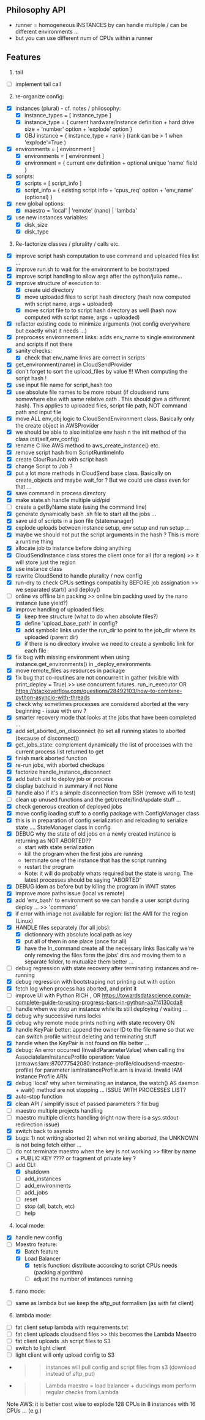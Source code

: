 ## Philosophy API

- runner = homogeneous INSTANCES by can handle multiple / can be different environments ...
- but you can use different num of CPUs within a runner 

## Features

1) tail
  - [ ] implement tail call

2) re-organize config:
  - [x] instances (plural) - cf. notes / philosophy:
    - [x] instance_types = [ instance_type ]
    - [x] instance_type  = { current hardware/instance definition + hard drive size + 'number' option + 'explode' option }
    - [x] OBJ instance   = { instance_type + rank } (rank can be > 1 when 'explode'=True )
  - [x] environments     = [ environment ]
    - [x] environments   = [ environment ]
    - [x] environment    = { current env definition + optional unique 'name' field }
  - [x] scripts: 
    - [x] scripts        = [ script_info ]
    - [x] script_info    = { existing script info + 'cpus_req' option + 'env_name' (optional) }
  - [x] new global options:
    - [x] maestro        = 'local' | 'remote' (nano) | 'lambda'
  - [x] use new instances variables:
    - [x] disk_size
    - [x] disk_type

3) Re-factorize classes / plurality / calls etc.
  - [x] improve script hash computation to use command and uploaded files list ...
  - [x] improve run.sh to wait for the environment to be bootstraped
  - [x] improve script handling to allow args after the python/julia name...
  - [x] improve structure of execution to:
    - [x] create uid directory 
    - [x] move uploaded files to script hash directory (hash now computed with script name, args + uploaded)
    - [x] move script file to to script hash directory as well (hash now computed with script name, args + uploaded)
  - [x] refactor existing code to minimize arguments (not config everywhere but exactly what it needs ...)
  - [x] preprocess environnement links: adds env_name to single environment and scripts if not there
  - [x] sanity checks:
    - [x] check that env_name links are correct in scripts 
  - [x] get_environment(name) in CloudSendProvider 
  - [x] don't forget to sort the upload_files by value !!! When computing the script hash !
  - [x] use input file name for script_hash too
  - [x] use absolute file names to be more robust (if cloudsend runs somewhere else with same relative oath .  This should give a different hash). This applies to uploaded files, script file path, NOT command path and input file
  - [x] move ALL env_obj logic to CloudSendEnvironment class. Basically only the create object in AWSProvider
  - [x] we should be able to also initialize env hash n the init method of the class _init_(self,env_config)
  - [x] rename C like AWS method to aws_create_instance() etc.
  - [x] remove script hash from ScriptRuntimeInfo
  - [x] create ClourRunJob with script hash
  - [x] change Script to Job ?
  - [x] put a lot more methods in CloudSend base class. Basically on create_objects and maybe wait_for ? But we could use class even for that ... 
  - [x] save command in process directory
  - [x] make state.sh handle multiple uid/pid
  - [ ] create a getByName state (using the command line)
  - [x] generate dynamically bash .sh file to start all the jobs ...
  - [x] save uid of scripts in a json file (statemanager)
  - [x] explode uploads between instance setup, env setup and run setup ...
  - [x] maybe we should not put the script arguments in the hash ? This is more a runtime thing 
  - [x] allocate job to instance before doing anything
  - [x] CloudSendInstance class stores the client once for all (for a region) >> it will store just the region
  - [x] use instance class
  - [x] rewrite CloudSend to handle plurality / new config
  - [x] run-dry to check CPUs settings compatibilty BEFORE job assignation >> we separated start() and deploy()
  - [ ] online vs offline bin packing >> online bin packing used by the nano instance (use yield?)
  - [x] improve handling of uploaded files: 
    - [x] keep tree structure (what to do when absolute files?)
    - [x] define 'upload_base_path' in config?
    - [x] add symbolic links under the run_dir to point to the job_dir where its uploaded (parent dir)
    - [x] if there is no directory involve we need to create a symbolic link for each file 
  - [x] fix bug with missing environment when using instance.get_environments() in _deploy_environments
  - [x] move remote_files as resources in package
  - [x] fix bug that co-routines are not concurrent in gather (visible with print_deploy = True) >> use concurrent.futures. run_in_executor OR https://stackoverflow.com/questions/28492103/how-to-combine-python-asyncio-with-threads
  - [x] check why sometimes processes are considered aborted at the very beginning - issue with env ?
  - [x] smarter recovery mode that looks at the jobs that have been completed ...
  - [x] add set_aborted_on_disconnect (to set all running states to aborted (because of disconnect))
  - [x] get_jobs_state: complement dynamically the list of processes with the current process list returned to get
  - [x] finish mark aborted function
  - [x] re-run jobs, with aborted checkups 
  - [x] factorize handle_instance_disconnect
  - [x] add batch uid to deploy job or process
  - [x] display batchuid in summary if not None
  - [x] handle also if it's a simple disconnection from SSH (remove wifi to test)
  - [ ] clean up unused functions and the get/create/find/update stuff ...
  - [x] check generous creation of deployed jobs
  - [x] move config loading stuff to a config package with ConfigManager class
  - [x] this is in preparation of config serialization and reloading to serialize state .... StateManager class in config 
  - [x] DEBUG why the state of old jobs on a newly created instance is returning as NOT ABORTED??
    - start with state serialization
    - kill the program when the first jobs are running
    - terminate one of the instance that has the script running
    - restart the program
    - Note: it will do probably whats required but the state is wrong. The latest processes should be saying "ABORTED"
  - [x] DEBUG idem as before but by kiling the program in WAIT states
  - [x] improve more paths issue (local vs remote)
  - [x] add 'env_bash' to environment so we can handle a user script during deploy ... >> 'command'
  - [x] if error with image not available for region: list the AMI for the region (Linux)
  - [x] HANDLE files separately (for all jobs):
     - [x] dictionnary with absolute local path as key
     - [x] put all of them in one place (once for all)
     - [x] have the ln_command create all the necessary links 
     Basically we're only removing the files form the jobs' dirs and moving them to a separate folder, to mutualize them better ...
  - [ ] debug regression with state recovery after terminating instances and re-running 
  - [x] debug regression with bootstraping not printing out with option
  - [x] fetch log when process has aborted, and print it
  - [ ] improve UI with Python RICH , OR https://towardsdatascience.com/a-complete-guide-to-using-progress-bars-in-python-aa7f4130cda8
  - [ ] handle when we stop an instance while its still deploying / waiting ... 
  - [x] debug why successive runs locks
  - [x] debug why remote mode prints nothing with state recovery ON
  - [x] handle KeyPair better: append the owner ID to the file name so that we can switch profile without deleting and terminating stuff 
  - [x] handle when the KeyPair is not found on file better ...
  - [x] debug:  An error occurred (InvalidParameterValue) when calling the AssociateIamInstanceProfile operation: Value (arn:aws:iam::870777542080:instance-profile/cloudsend-maestro-profile) for parameter iamInstanceProfile.arn is invalid. Invalid IAM Instance Profile ARN
  - [x] debug 'local' why when terminating an instance, the watch() AS daemon + wait() method are not stopping ... ISSUE WITH PROCESSES LIST?
  - [x] auto-stop function
  - [x] clean API / simplify issue of passed parameters ? fix bug
  - [ ] maestro multiple projects handling
  - [ ] maestro multiple clients handling (right now there is a sys.stdout redirection issue)
  - [x] switch back to asyncio
  - [x] bugs: 1) not writing aborted 2) when not writing aborted, the UNKNOWN is not being fetch either ...
  - [ ] do not terminate maestro when the key is not working >> filter by name + PUBLIC KEY ???? or fragment of private key ?
  - [ ] add CLI:
     - [x] shutdown
     - [ ] add_instances
     - [ ] add_environments
     - [ ] add_jobs
     - [ ] reset
     - [ ] stop (all, batch, etc)
     - [ ] help

4) local mode:
  - [x] handle new config 
  - [ ] Maestro feature:
    - [x] Batch feature
    - [x] Load Balancer
      - [x] tetris function: distribute according to script CPUs needs (packing algorithm)
      - [ ] adjust the number of instances running

5) nano mode:
  - [ ] same as lambda but we keep the sftp_put formalism (as with fat client)

6) lambda mode:
  - [ ] fat client setup lambda with requirements.txt
  - [ ] fat client uploads cloudsend files >> this becomes the Lambda Maestro
  - [ ] fat client uploads .sh script files to S3
  - [ ] switch to light client
  - [ ] light client will only upload config to S3
  - >> instances will pull config and script files from s3 (download instead of sftp_put)
  - >> Lambda maestro = load balancer + ducklings mom perform regular checks from Lambda

Note AWS: it is better cost wise to explode 128 CPUs in 8 instances with 16 CPUs ... (e.g.)

